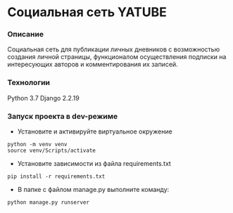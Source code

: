 # Социальная сеть YATUBE
### Описание
Социальная сеть для публикации личных дневников с возможностью создания личной страницы, функционалом осуществления подписки на интересующих авторов и комментирования их записей.
### Технологии
Python 3.7
Django 2.2.19
### Запуск проекта в dev-режиме
- Установите и активируйте виртуальное окружение
```
python -m venv venv
source venv/Scripts/activate
``` 
- Установите зависимости из файла requirements.txt
```
pip install -r requirements.txt
``` 
- В папке с файлом manage.py выполните команду:
```
python manage.py runserver
```
